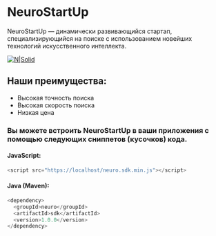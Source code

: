 # NeuroStartUp
NeuroStartUp — динамически развивающийся стартап, специализирующийся на поиске с использованием новейших технологий искусственного интеллекта.

[![N|Solid](https://camo.githubusercontent.com/ace14ee894d150192a7b05b12410738aa65528da742bbce69315a5f441320ea7/68747470733a2f2f692e696d6775722e636f6d2f495a4f525769492e706e67)](logo.png)

## Наши преимущества:

- Высокая точность поиска
- Высокая скорость поиска
- Низкая цена

### Вы можете встроить NeuroStartUp в ваши приложения с помощью следующих сниппетов (кусочков) кода.

#### JavaScript:
```javascript
<script src="https://localhost/neuro.sdk.min.js"></script>
```

#### Java (Maven):
```java
<dependency>
  <groupId>neuro</groupId>
  <artifactId>sdk</artifactId>
  <version>1.0.0</version>
</dependency>
```
